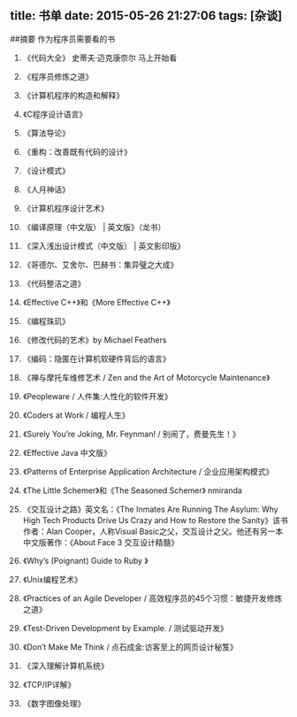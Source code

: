 title: 书单
date: 2015-05-26 21:27:06
tags: [杂谈]
---

##摘要
作为程序员需要看的书
<!--more-->


1. 《代码大全》 史蒂夫·迈克康奈尔
马上开始看

2. 《程序员修炼之道》

3. 《计算机程序的构造和解释》

4. 《C程序设计语言》

5. 《算法导论》

6. 《重构：改善既有代码的设计》

7. 《设计模式》

8. 《人月神话》

9. 《计算机程序设计艺术》

10. 《编译原理（中文版） | 英文版》（龙书）

11. 《深入浅出设计模式（中文版） | 英文影印版》

12. 《哥德尔、艾舍尔、巴赫书：集异璧之大成》

13. 《代码整洁之道》

14. 《Effective C++》和《More Effective C++》

15. 《编程珠玑》

16. 《修改代码的艺术》by Michael Feathers

17. 《编码：隐匿在计算机软硬件背后的语言》

18. 《禅与摩托车维修艺术 / Zen and the Art of Motorcycle Maintenance》

19. 《Peopleware / 人件集:人性化的软件开发》

20. 《Coders at Work / 编程人生》

21. 《Surely You’re Joking, Mr. Feynman! / 别闹了，费曼先生！》

22. 《Effective Java 中文版》

23. 《Patterns of Enterprise Application Architecture / 企业应用架构模式》

24. 《The Little Schemer》和《The Seasoned Schemer》 nmiranda

25. 《交互设计之路》英文名：《The Inmates Are Running The Asylum: Why High Tech Products Drive Us Crazy and How to Restore the Sanity》该书作者：Alan Cooper，人称Visual Basic之父，交互设计之父。他还有另一本中文版著作：《About Face 3 交互设计精髓》

26. 《Why’s (Poignant) Guide to Ruby 》

27. 《Unix编程艺术》

28. 《Practices of an Agile Developer / 高效程序员的45个习惯：敏捷开发修炼之道》

29. 《Test-Driven Development by Example. / 测试驱动开发》

30. 《Don’t Make Me Think / 点石成金:访客至上的网页设计秘笈》

31. 《深入理解计算机系统》

32. 《TCP/IP详解》

33. 《数字图像处理》